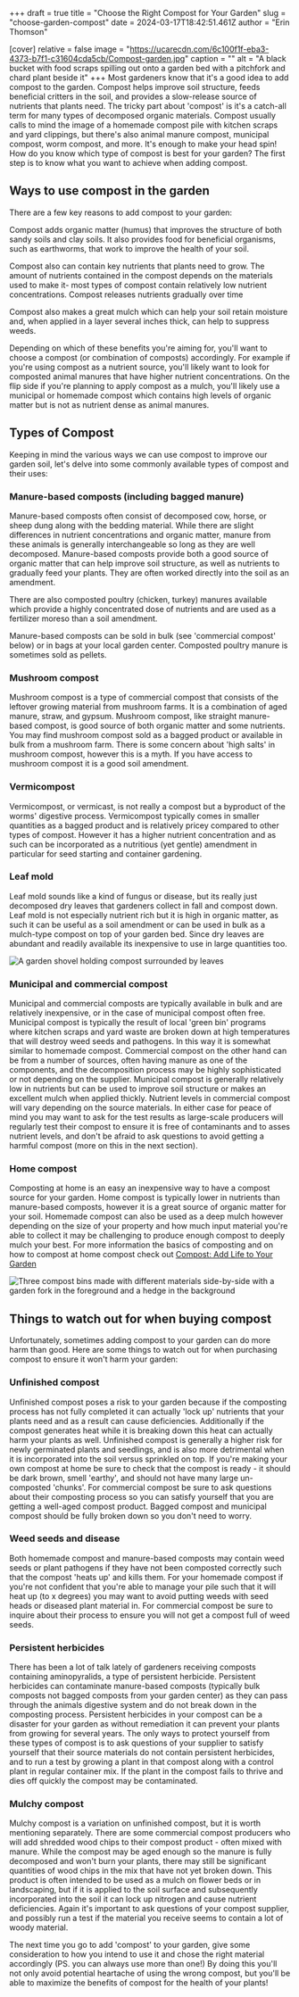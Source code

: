 +++
draft = true
title = "Choose the Right Compost for Your Garden"
slug = "choose-garden-compost"
date = 2024-03-17T18:42:51.461Z
author = "Erin Thomson"

[cover]
relative = false
image = "https://ucarecdn.com/6c100f1f-eba3-4373-b7f1-c31604cda5cb/Compost-garden.jpg"
caption = ""
alt = "A black bucket with food scraps spilling out onto a garden bed with a pitchfork and chard plant beside it"
+++
Most gardeners know that it's a good idea to add compost to the garden. Compost helps improve soil structure, feeds beneficial critters in the soil, and provides a slow-release source of nutrients that plants need. The tricky part about 'compost' is it's a catch-all term for many types of decomposed organic materials. Compost usually calls to mind the image of a homemade compost pile with kitchen scraps and yard clippings, but there's also animal manure compost, municipal compost, worm compost, and more. It's enough to make your head spin! How do you know which type of compost is best for your garden? The first step is to know what you want to achieve when adding compost.[](https://blog.planter.garden/posts/compost-add-life-to-your-garden/)

## Ways to use compost in the garden

There are a few key reasons to add compost to your garden:

Compost adds organic matter (humus) that improves the structure of both sandy soils and clay soils. It also provides food for beneficial organisms, such as earthworms, that work to improve the health of your soil.

Compost also can contain key nutrients that plants need to grow. The amount of nutrients contained in the compost depends on the materials used to make it- most types of compost contain relatively low nutrient concentrations. Compost releases nutrients gradually over time

Compost also makes a great mulch which can help your soil retain moisture and, when applied in a layer several inches thick, can help to suppress weeds.

Depending on which of these benefits you're aiming for, you'll want to choose a compost (or combination of composts) accordingly. For example if you're using compost as a nutrient source, you'll likely want to look for composted animal manures that have higher nutrient concentrations. On the flip side if you're planning to apply compost as a mulch, you'll likely use a municipal or homemade compost which contains high levels of organic matter but is not as nutrient dense as animal manures.

## Types of Compost

Keeping in mind the various ways we can use compost to improve our garden soil, let's delve into some commonly available types of compost and their uses:

### Manure-based composts (including bagged manure)

Manure-based composts often consist of decomposed cow, horse, or sheep dung along with the bedding material. While there are slight differences in nutrient concentrations and organic matter, manure from these animals is generally interchangeable so long as they are well decomposed. Manure-based composts provide both a good source of organic matter that can help improve soil structure, as well as nutrients to gradually feed your plants. They are often worked directly into the soil as an amendment.

There are also composted poultry (chicken, turkey) manures available which provide a highly concentrated dose of nutrients and are used as a fertilizer moreso than a soil amendment. 

Manure-based composts can be sold in bulk (see 'commercial compost' below) or in bags at your local garden center. Composted poultry manure is sometimes sold as pellets.

### Mushroom compost

Mushroom compost is a type of commercial compost that consists of the leftover growing material from mushroom farms. It is a combination of aged manure, straw, and gypsum. Mushroom compost, like straight manure-based compost, is good source of both organic matter and some nutrients. You may find mushroom compost sold as a bagged product or available in bulk from a mushroom farm. There is some concern about 'high salts' in mushroom compost, however this is a myth. If you have access to mushroom compost it is a good soil amendment.

### Vermicompost

Vermicompost, or vermicast, is not really a compost but a byproduct of the worms' digestive process. Vermicompost typically comes in smaller quantities as a bagged product and is relatively pricey compared to other types of compost. However it has a higher nutrient concentration and as such can be incorporated as a nutritious (yet gentle) amendment in particular for seed starting and container gardening.

### Leaf mold

Leaf mold sounds like a kind of fungus or disease, but its really just decomposed dry leaves that gardeners collect in fall and compost down. Leaf mold is not especially nutrient rich but it is high in organic matter, as such it can be useful as a soil amendment or can be used in bulk as a mulch-type compost on top of your garden bed. Since dry leaves are abundant and readily available its inexpensive to use in large quantities too.

![A garden shovel holding compost surrounded by leaves](https://ucarecdn.com/306722b4-de74-4c8c-97e1-35bf61bf65e7/Leaf-compost.jpg)

### Municipal and commercial compost

Municipal and commercial composts are typically available in bulk and are relatively inexpensive, or in the case of municipal compost often free. Municipal compost is typically the result of local 'green bin' programs where kitchen scraps and yard waste are broken down at high temperatures that will destroy weed seeds and pathogens. In this way it is somewhat similar to homemade compost. Commercial compost on the other hand can be from a number of sources, often having manure as one of the components, and the decomposition process may be highly sophisticated or not depending on the supplier. Municipal compost is generally relatively low in nutrients but can be used to improve soil structure or makes an excellent mulch when applied thickly. Nutrient levels in commercial compost will vary depending on the source materials. In either case for peace of mind you may want to ask for the test results as large-scale producers will regularly test their compost to ensure it is free of contaminants and to asses nutrient levels, and don't be afraid to ask questions to avoid getting a harmful compost (more on this in the next section).

### Home compost

Composting at home is an easy an inexpensive way to have a compost source for your garden. Home compost is typically lower in nutrients than manure-based composts, however it is a great source of organic matter for your soil. Homemade compost can also be used as a deep mulch however depending on the size of your property and how much input material you're able to collect it may be challenging to produce enough compost to deeply mulch your best. For more information the basics of composting and on how to compost at home compost check out [Compost: Add Life to Your Garden](https://blog.planter.garden/posts/compost-add-life-to-your-garden/)

![Three compost bins made with different materials side-by-side with a garden fork in the foreground and a hedge in the background](https://ucarecdn.com/45d916c3-82f1-4c36-8335-fb5a10b5ba49/Home-compost-bins.jpg)

## Things to watch out for when buying compost

Unfortunately, sometimes adding compost to your garden can do more harm than good. Here are some things to watch out for when purchasing compost to ensure it won't harm your garden:

### Unfinished compost

Unfinished compost poses a risk to your garden because if the composting process has not fully completed it can actually 'lock up' nutrients that your plants need and as a result can cause deficiencies. Additionally if the compost generates heat while it is breaking down this heat can actually harm your plants as well. Unfinished compost is generally a higher risk for newly germinated plants and seedlings, and is also more detrimental when it is incorporated into the soil versus sprinkled on top. If you're making your own compost at home be sure to check that the compost is ready - it should be dark brown, smell 'earthy', and should not have many large un-composted 'chunks'. For commercial compost be sure to ask questions about their composting process so you can satisfy yourself that you are getting a well-aged compost product. Bagged compost and municipal compost should be fully broken down so you don't need to worry.

### Weed seeds and disease

Both homemade compost and manure-based composts may contain weed seeds or plant pathogens if they have not been composted correctly such that the compost 'heats up' and kills them. For your homemade compost if you're not confident that you're able to manage your pile such that it will heat up (to x degrees) you may want to avoid putting weeds with seed heads or diseased plant material in. For commercial compost be sure to inquire about their process to ensure you will not get a compost full of weed seeds.

### Persistent herbicides

There has been a lot of talk lately of gardeners receiving composts containing aminopyralids, a type of persistent herbicide. Persistent herbicides can contaminate manure-based composts (typically bulk composts not bagged composts from your garden center) as they can pass through the animals digestive system and do not break down in the composting process. Persistent herbicides in your compost can be a disaster for your garden as without remediation it can prevent your plants from growing for several years. The only ways to protect yourself from these types of compost is to ask questions of your supplier to satisfy yourself that their source materials do not contain persistent herbicides, and to run a test by growing a plant in that compost along with a control plant in regular container mix. If the plant in the compost fails to thrive and dies off quickly the compost may be contaminated.

### Mulchy compost

Mulchy compost is a variation on unfinished compost, but it is worth mentioning separately. There are some commercial compost producers who will add shredded wood chips to their compost product - often mixed with manure. While the compost may be aged enough so the manure is fully decomposed and won't burn your plants, there may still be significant quantities of wood chips in the mix that have not yet broken down. This product is often intended to be used as a mulch on flower beds or in landscaping, but if it is applied to the soil surface and subsequently incorporated into the soil it can lock up nitrogen and cause nutrient deficiencies. Again it's important to ask questions of your compost supplier, and possibly run a test if the material you receive seems to contain a lot of woody material.

The next time you go to add 'compost' to your garden, give some consideration to how you intend to use it and chose the right material accordingly (PS. you can always use more than one!) By doing this you'll not only avoid potential heartache of using the wrong compost, but you'll be able to maximize the benefits of compost for the health of your plants!
